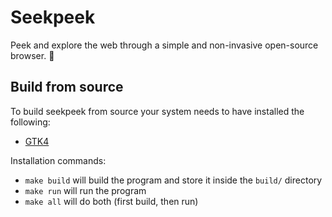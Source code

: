 
# Seekpeek 

Peek and explore the web through a simple and non-invasive open-source browser. 🔎

## Build from source 

To build seekpeek from source your system needs to have installed the following:
 - <a href="https://docs.gtk.org/gtk4/getting_started.html#building-applications">GTK4</a>

Installation commands: 
 - `make build` will build the program and store it inside the `build/` directory
 - `make run` will run the program
 - `make all` will do both (first build, then run)
